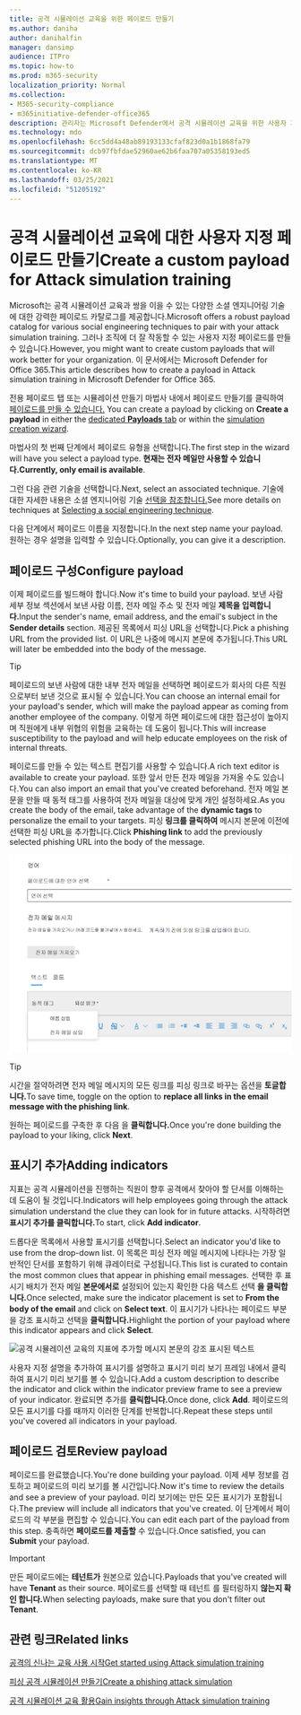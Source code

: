 ```yaml
---
title: 공격 시뮬레이션 교육을 위한 페이로드 만들기
ms.author: daniha
author: danihalfin
manager: dansimp
audience: ITPro
ms.topic: how-to
ms.prod: m365-security
localization_priority: Normal
ms.collection:
- M365-security-compliance
- m365initiative-defender-office365
description: 관리자는 Microsoft Defender에서 공격 시뮬레이션 교육을 위한 사용자 지정 페이로드를 만드는 방법을 Office 365.
ms.technology: mdo
ms.openlocfilehash: 6cc5dd4a48ab89193133cfaf823d0a1b1868fa79
ms.sourcegitcommit: dcb97fbfdae52960ae62b6faa707a05358193ed5
ms.translationtype: MT
ms.contentlocale: ko-KR
ms.lasthandoff: 03/25/2021
ms.locfileid: "51205192"
---
```

# <a name="create-a-custom-payload-for-attack-simulation-training"></a><span data-ttu-id="55fee-103">공격 시뮬레이션 교육에 대한 사용자 지정 페이로드 만들기</span><span class="sxs-lookup"><span data-stu-id="55fee-103">Create a custom payload for Attack simulation training</span></span>

<span data-ttu-id="55fee-104">Microsoft는 공격 시뮬레이션 교육과 쌍을 이을 수 있는 다양한 소셜 엔지니어링 기술에 대한 강력한 페이로드 카탈로그를 제공합니다.</span><span class="sxs-lookup"><span data-stu-id="55fee-104">Microsoft offers a robust payload catalog for various social engineering techniques to pair with your attack simulation training.</span></span> <span data-ttu-id="55fee-105">그러나 조직에 더 잘 작동할 수 있는 사용자 지정 페이로드를 만들 수 있습니다.</span><span class="sxs-lookup"><span data-stu-id="55fee-105">However, you might want to create custom payloads that will work better for your organization.</span></span> <span data-ttu-id="55fee-106">이 문서에서는 Microsoft Defender for Office 365.</span><span class="sxs-lookup"><span data-stu-id="55fee-106">This article describes how to create a payload in Attack simulation training in Microsoft Defender for Office 365.</span></span>

<span data-ttu-id="55fee-107">전용 페이로드 탭 또는 시뮬레이션  만들기 마법사 내에서 페이로드 만들기를 클릭하여 [페이로드를 만들 수 있습니다.](attack-simulation-training.md#selecting-a-payload) [  ](https://security.microsoft.com/attacksimulator?viewid=payload)</span><span class="sxs-lookup"><span data-stu-id="55fee-107">You can create a payload by clicking on **Create a payload** in either the [dedicated **Payloads** tab](https://security.microsoft.com/attacksimulator?viewid=payload) or within the [simulation creation wizard](attack-simulation-training.md#selecting-a-payload).</span></span>

<span data-ttu-id="55fee-108">마법사의 첫 번째 단계에서 페이로드 유형을 선택합니다.</span><span class="sxs-lookup"><span data-stu-id="55fee-108">The first step in the wizard will have you select a payload type.</span></span> <span data-ttu-id="55fee-109">**현재는 전자 메일만 사용할 수 있습니다.**</span><span class="sxs-lookup"><span data-stu-id="55fee-109">**Currently, only email is available**.</span></span>

<span data-ttu-id="55fee-110">그런 다음 관련 기술을 선택합니다.</span><span class="sxs-lookup"><span data-stu-id="55fee-110">Next, select an associated technique.</span></span> <span data-ttu-id="55fee-111">기술에 대한 자세한 내용은 소셜 엔지니어링 기술 [선택을 참조합니다.](attack-simulation-training.md#selecting-a-social-engineering-technique)</span><span class="sxs-lookup"><span data-stu-id="55fee-111">See more details on techniques at [Selecting a social engineering technique](attack-simulation-training.md#selecting-a-social-engineering-technique).</span></span>

<span data-ttu-id="55fee-112">다음 단계에서 페이로드 이름을 지정합니다.</span><span class="sxs-lookup"><span data-stu-id="55fee-112">In the next step name your payload.</span></span> <span data-ttu-id="55fee-113">원하는 경우 설명을 입력할 수 있습니다.</span><span class="sxs-lookup"><span data-stu-id="55fee-113">Optionally, you can give it a description.</span></span>

## <a name="configure-payload"></a><span data-ttu-id="55fee-114">페이로드 구성</span><span class="sxs-lookup"><span data-stu-id="55fee-114">Configure payload</span></span>

<span data-ttu-id="55fee-115">이제 페이로드를 빌드해야 합니다.</span><span class="sxs-lookup"><span data-stu-id="55fee-115">Now it's time to build your payload.</span></span> <span data-ttu-id="55fee-116">보낸 사람 세부 정보 섹션에서 보낸 사람 이름, 전자 메일 주소 및 전자 메일 **제목을 입력합니다.**</span><span class="sxs-lookup"><span data-stu-id="55fee-116">Input the sender's name, email address, and the email's subject in the **Sender details** section.</span></span> <span data-ttu-id="55fee-117">제공된 목록에서 피싱 URL을 선택합니다.</span><span class="sxs-lookup"><span data-stu-id="55fee-117">Pick a phishing URL from the provided list.</span></span> <span data-ttu-id="55fee-118">이 URL은 나중에 메시지 본문에 추가됩니다.</span><span class="sxs-lookup"><span data-stu-id="55fee-118">This URL will later be embedded into the body of the message.</span></span>

> [!TIP]
> <span data-ttu-id="55fee-119">페이로드의 보낸 사람에 대한 내부 전자 메일을 선택하면 페이로드가 회사의 다른 직원으로부터 보낸 것으로 표시될 수 있습니다.</span><span class="sxs-lookup"><span data-stu-id="55fee-119">You can choose an internal email for your payload's sender, which will make the payload appear as coming from another employee of the company.</span></span> <span data-ttu-id="55fee-120">이렇게 하면 페이로드에 대한 접근성이 높아지며 직원에게 내부 위협의 위험을 교육하는 데 도움이 됩니다.</span><span class="sxs-lookup"><span data-stu-id="55fee-120">This will increase susceptibility to the payload and will help educate employees on the risk of internal threats.</span></span>

<span data-ttu-id="55fee-121">페이로드를 만들 수 있는 텍스트 편집기를 사용할 수 있습니다.</span><span class="sxs-lookup"><span data-stu-id="55fee-121">A rich text editor is available to create your payload.</span></span> <span data-ttu-id="55fee-122">또한 앞서 만든 전자 메일을 가져올 수도 있습니다.</span><span class="sxs-lookup"><span data-stu-id="55fee-122">You can also import an email that you've created beforehand.</span></span> <span data-ttu-id="55fee-123">전자 메일 본문을 만들 때 동적  태그를 사용하여 전자 메일을 대상에 맞게 개인 설정하세요.</span><span class="sxs-lookup"><span data-stu-id="55fee-123">As you create the body of the email, take advantage of the **dynamic tags** to personalize the email to your targets.</span></span> <span data-ttu-id="55fee-124">피싱 **링크를 클릭하여** 메시지 본문에 이전에 선택한 피싱 URL을 추가합니다.</span><span class="sxs-lookup"><span data-stu-id="55fee-124">Click **Phishing link** to add the previously selected phishing URL into the body of the message.</span></span>

![Microsoft Defender for Office 365](../../media/attack-sim-preview-payload-email-body.png)

> [!TIP]
> <span data-ttu-id="55fee-126">시간을 절약하려면 전자 메일 메시지의 모든 링크를 피싱 링크로 바꾸는 옵션을 **토글합니다.**</span><span class="sxs-lookup"><span data-stu-id="55fee-126">To save time, toggle on the option to **replace all links in the email message with the phishing link**.</span></span>

<span data-ttu-id="55fee-127">원하는 페이로드를 구축한 후 다음 을 **클릭합니다.**</span><span class="sxs-lookup"><span data-stu-id="55fee-127">Once you're done building the payload to your liking, click **Next**.</span></span>

## <a name="adding-indicators"></a><span data-ttu-id="55fee-128">표시기 추가</span><span class="sxs-lookup"><span data-stu-id="55fee-128">Adding indicators</span></span>

<span data-ttu-id="55fee-129">지표는 공격 시뮬레이션을 진행하는 직원이 향후 공격에서 찾아야 할 단서를 이해하는 데 도움이 될 것입니다.</span><span class="sxs-lookup"><span data-stu-id="55fee-129">Indicators will help employees going through the attack simulation understand the clue they can look for in future attacks.</span></span> <span data-ttu-id="55fee-130">시작하려면 **표시기 추가를 클릭합니다.**</span><span class="sxs-lookup"><span data-stu-id="55fee-130">To start, click **Add indicator**.</span></span>

<span data-ttu-id="55fee-131">드롭다운 목록에서 사용할 표시기를 선택합니다.</span><span class="sxs-lookup"><span data-stu-id="55fee-131">Select an indicator you'd like to use from the drop-down list.</span></span> <span data-ttu-id="55fee-132">이 목록은 피싱 전자 메일 메시지에 나타나는 가장 일반적인 단서를 포함하기 위해 큐레이터로 구성됩니다.</span><span class="sxs-lookup"><span data-stu-id="55fee-132">This list is curated to contain the most common clues that appear in phishing email messages.</span></span> <span data-ttu-id="55fee-133">선택한 후 표시기 배치가 전자 메일 **본문에서로** 설정되어 있는지 확인한 다음 텍스트 선택 **을 클릭합니다.**</span><span class="sxs-lookup"><span data-stu-id="55fee-133">Once selected, make sure the indicator placement is set to **From the body of the email** and click on **Select text**.</span></span> <span data-ttu-id="55fee-134">이 표시기가 나타나는 페이로드 부분을 강조 표시하고 선택을 **클릭합니다.**</span><span class="sxs-lookup"><span data-stu-id="55fee-134">Highlight the portion of your payload where this indicator appears and click **Select**.</span></span>

![공격 시뮬레이션 교육의 지표에 추가할 메시지 본문의 강조 표시된 텍스트](../../media/attack-sim-preview-select-text.png)

<span data-ttu-id="55fee-136">사용자 지정 설명을 추가하여 표시기를 설명하고 표시기 미리 보기 프레임 내에서 클릭하여 표시기 미리 보기를 볼 수 있습니다.</span><span class="sxs-lookup"><span data-stu-id="55fee-136">Add a custom description to describe the indicator and click within the indicator preview frame to see a preview of your indicator.</span></span> <span data-ttu-id="55fee-137">완료되면 추가를 **클릭합니다.**</span><span class="sxs-lookup"><span data-stu-id="55fee-137">Once done, click **Add**.</span></span> <span data-ttu-id="55fee-138">페이로드의 모든 표시기를 다를 때까지 이러한 단계를 반복합니다.</span><span class="sxs-lookup"><span data-stu-id="55fee-138">Repeat these steps until you've covered all indicators in your payload.</span></span>

## <a name="review-payload"></a><span data-ttu-id="55fee-139">페이로드 검토</span><span class="sxs-lookup"><span data-stu-id="55fee-139">Review payload</span></span>

<span data-ttu-id="55fee-140">페이로드를 완료했습니다.</span><span class="sxs-lookup"><span data-stu-id="55fee-140">You're done building your payload.</span></span> <span data-ttu-id="55fee-141">이제 세부 정보를 검토하고 페이로드의 미리 보기를 볼 시간입니다.</span><span class="sxs-lookup"><span data-stu-id="55fee-141">Now it's time to review the details and see a preview of your payload.</span></span> <span data-ttu-id="55fee-142">미리 보기에는 만든 모든 표시기가 포함됩니다.</span><span class="sxs-lookup"><span data-stu-id="55fee-142">The preview will include all indicators that you've created.</span></span> <span data-ttu-id="55fee-143">이 단계에서 페이로드의 각 부분을 편집할 수 있습니다.</span><span class="sxs-lookup"><span data-stu-id="55fee-143">You can edit each part of the payload from this step.</span></span> <span data-ttu-id="55fee-144">충족하면 **페이로드를 제출할** 수 있습니다.</span><span class="sxs-lookup"><span data-stu-id="55fee-144">Once satisfied, you can **Submit** your payload.</span></span>

> [!IMPORTANT]
> <span data-ttu-id="55fee-145">만든 페이로드에는 **테넌트가** 원본으로 있습니다.</span><span class="sxs-lookup"><span data-stu-id="55fee-145">Payloads that you've created will have **Tenant** as their source.</span></span> <span data-ttu-id="55fee-146">페이로드를 선택할 때 테넌트 를 필터링하지 **않는지 확인 합니다.**</span><span class="sxs-lookup"><span data-stu-id="55fee-146">When selecting payloads, make sure that you don't filter out **Tenant**.</span></span>

## <a name="related-links"></a><span data-ttu-id="55fee-147">관련 링크</span><span class="sxs-lookup"><span data-stu-id="55fee-147">Related links</span></span>

[<span data-ttu-id="55fee-148">공격의 신나는 교육 사용 시작</span><span class="sxs-lookup"><span data-stu-id="55fee-148">Get started using Attack simulation training</span></span>](attack-simulation-training-get-started.md)

[<span data-ttu-id="55fee-149">피싱 공격 시뮬레이션 만들기</span><span class="sxs-lookup"><span data-stu-id="55fee-149">Create a phishing attack simulation</span></span>](attack-simulation-training.md)

[<span data-ttu-id="55fee-150">공격 시뮬레이션 교육 활용</span><span class="sxs-lookup"><span data-stu-id="55fee-150">Gain insights through Attack simulation training</span></span>](attack-simulation-training-insights.md)
